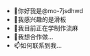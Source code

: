 - 👋你好我是@mo-7jsdhwd
- 👀我感兴趣的是滑板
- 🌱我目前正在学制作流麻
- 💞️我想合作做...
- 📫如何联系到我...

<!---
mo-7jsdhwd/mo-7jsdhwd是一个✨特殊的✨存储库，因为它的'READ ME.md'（此文件）出现在您的GitHub配置文件中。
您可以点击预览链接查看您的更改。
--->
